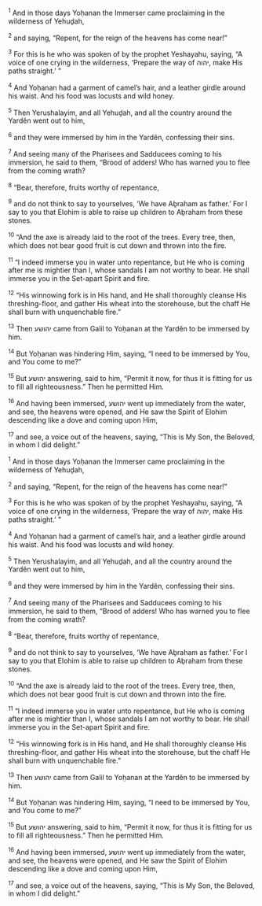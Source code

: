 <sup>1</sup> And in those days Yoḥanan the Immerser came proclaiming in the wilderness of Yehuḏah,

<sup>2</sup> and saying, “Repent, for the reign of the heavens has come near!”

<sup>3</sup> For this is he who was spoken of by the prophet Yeshayahu, saying, “A voice of one crying in the wilderness, ‘Prepare the way of יהוה, make His paths straight.’ ”

<sup>4</sup> And Yoḥanan had a garment of camel’s hair, and a leather girdle around his waist. And his food was locusts and wild honey.

<sup>5</sup> Then Yerushalayim, and all Yehuḏah, and all the country around the Yardĕn went out to him,

<sup>6</sup> and they were immersed by him in the Yardĕn, confessing their sins.

<sup>7</sup> And seeing many of the Pharisees and Sadducees coming to his immersion, he said to them, “Brood of adders! Who has warned you to flee from the coming wrath?

<sup>8</sup> “Bear, therefore, fruits worthy of repentance,

<sup>9</sup> and do not think to say to yourselves, ‘We have Aḇraham as father.’ For I say to you that Elohim is able to raise up children to Aḇraham from these stones.

<sup>10</sup> “And the axe is already laid to the root of the trees. Every tree, then, which does not bear good fruit is cut down and thrown into the fire.

<sup>11</sup> “I indeed immerse you in water unto repentance, but He who is coming after me is mightier than I, whose sandals I am not worthy to bear. He shall immerse you in the Set-apart Spirit and fire.

<sup>12</sup> “His winnowing fork is in His hand, and He shall thoroughly cleanse His threshing-floor, and gather His wheat into the storehouse, but the chaff He shall burn with unquenchable fire.”

<sup>13</sup> Then יהושע came from Galil to Yoḥanan at the Yardĕn to be immersed by him.

<sup>14</sup> But Yoḥanan was hindering Him, saying, “I need to be immersed by You, and You come to me?”

<sup>15</sup> But יהושע answering, said to him, “Permit it now, for thus it is fitting for us to fill all righteousness.” Then he permitted Him.

<sup>16</sup> And having been immersed, יהושע went up immediately from the water, and see, the heavens were opened, and He saw the Spirit of Elohim descending like a dove and coming upon Him,

<sup>17</sup> and see, a voice out of the heavens, saying, “This is My Son, the Beloved, in whom I did delight.”

<sup>1</sup> And in those days Yoḥanan the Immerser came proclaiming in the wilderness of Yehuḏah,

<sup>2</sup> and saying, “Repent, for the reign of the heavens has come near!”

<sup>3</sup> For this is he who was spoken of by the prophet Yeshayahu, saying, “A voice of one crying in the wilderness, ‘Prepare the way of יהוה, make His paths straight.’ ”

<sup>4</sup> And Yoḥanan had a garment of camel’s hair, and a leather girdle around his waist. And his food was locusts and wild honey.

<sup>5</sup> Then Yerushalayim, and all Yehuḏah, and all the country around the Yardĕn went out to him,

<sup>6</sup> and they were immersed by him in the Yardĕn, confessing their sins.

<sup>7</sup> And seeing many of the Pharisees and Sadducees coming to his immersion, he said to them, “Brood of adders! Who has warned you to flee from the coming wrath?

<sup>8</sup> “Bear, therefore, fruits worthy of repentance,

<sup>9</sup> and do not think to say to yourselves, ‘We have Aḇraham as father.’ For I say to you that Elohim is able to raise up children to Aḇraham from these stones.

<sup>10</sup> “And the axe is already laid to the root of the trees. Every tree, then, which does not bear good fruit is cut down and thrown into the fire.

<sup>11</sup> “I indeed immerse you in water unto repentance, but He who is coming after me is mightier than I, whose sandals I am not worthy to bear. He shall immerse you in the Set-apart Spirit and fire.

<sup>12</sup> “His winnowing fork is in His hand, and He shall thoroughly cleanse His threshing-floor, and gather His wheat into the storehouse, but the chaff He shall burn with unquenchable fire.”

<sup>13</sup> Then יהושע came from Galil to Yoḥanan at the Yardĕn to be immersed by him.

<sup>14</sup> But Yoḥanan was hindering Him, saying, “I need to be immersed by You, and You come to me?”

<sup>15</sup> But יהושע answering, said to him, “Permit it now, for thus it is fitting for us to fill all righteousness.” Then he permitted Him.

<sup>16</sup> And having been immersed, יהושע went up immediately from the water, and see, the heavens were opened, and He saw the Spirit of Elohim descending like a dove and coming upon Him,

<sup>17</sup> and see, a voice out of the heavens, saying, “This is My Son, the Beloved, in whom I did delight.”

